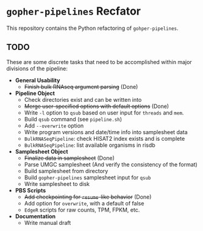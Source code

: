 # `gopher-pipelines` Recfator
This repository contains the Python refactoring of `gohper-pipelines`.

## TODO
These are some discrete tasks that need to be accomplished within major
divisions of the pipeline:

- **General Usability**
    - ~~Finish bulk RNAseq argument parsing~~ (Done)
- **Pipeline Object**
    - Check directories exist and can be written into
    - ~~Merge user-specified options with default options~~ (Done)
    - Write `-l` option to `qsub` based on user input for `threads` and `mem`.
    - Build `qsub` command (see `pipeline.sh`)
    - Add `--overwrite` option
    - Write program versions and date/time info into samplesheet data
    - `BulkRNASeqPipeline`: check HISAT2 index exists and is complete
    - `BulkRNASeqPipeline`: list available organisms in risdb
- **Samplesheet Object**
    - ~~Finalize data in samplesheet~~ (Done)
    - Parse UMGC samplesheet (And verify the consistency of the format)
    - Build samplesheet from directory
    - Build `gopher-pipelines` samplesheet input for `qsub`
    - Write samplesheet to disk
- **PBS Scripts**
    - ~~Add checkpointing for `resume`-like behavior~~ (Done)
    - Add option for `overwrite`, with a default of false
    - `EdgeR` scripts for raw counts, TPM, FPKM, etc.
- **Documentation**
    - Write manual draft

